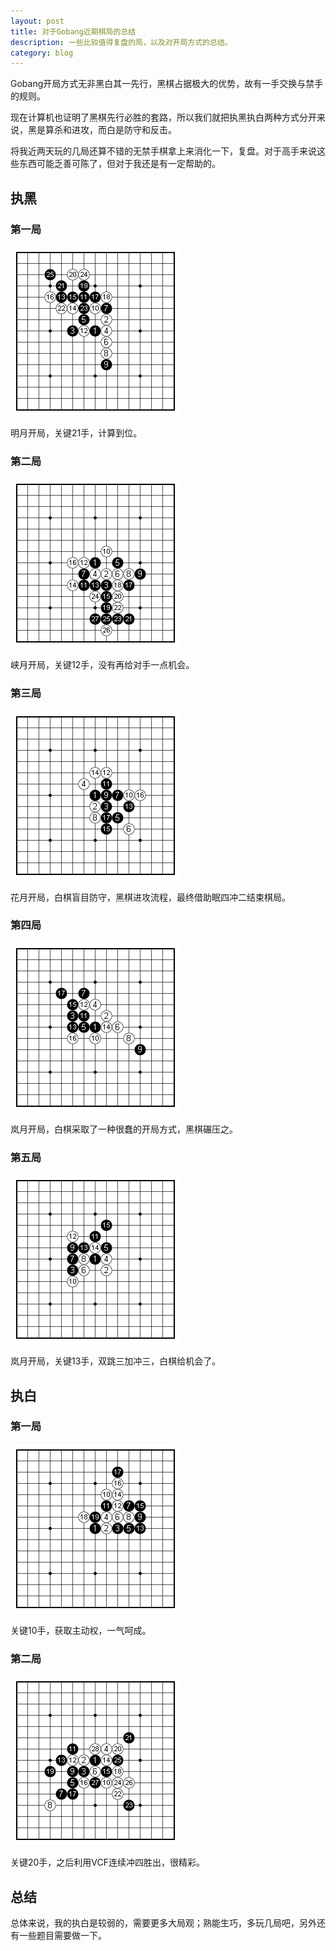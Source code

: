 ```yaml
---
layout: post
title: 对于Gobang近期棋局的总结
description: 一些比较值得复盘的局，以及对开局方式的总结。
category: blog
---
```


Gobang开局方式无非黑白其一先行，黑棋占据极大的优势，故有一手交换与禁手的规则。

现在计算机也证明了黑棋先行必胜的套路，所以我们就把执黑执白两种方式分开来说，黑是算杀和进攻，而白是防守和反击。

将我近两天玩的几局还算不错的无禁手棋拿上来消化一下，复盘。对于高手来说这些东西可能乏善可陈了，但对于我还是有一定帮助的。


执黑
--
### 第一局

![黑0](/images/gobang/newbee/0.png)

明月开局，关键21手，计算到位。

### 第二局

![黑3](/images/gobang/newbee/3.png)

峡月开局，关键12手，没有再给对手一点机会。

### 第三局

![黑5](/images/gobang/newbee/5.png)

花月开局，白棋盲目防守，黑棋进攻流程，最终借助眠四冲二结束棋局。

### 第四局

![黑6](/images/gobang/newbee/6.png)

岚月开局，白棋采取了一种很蠢的开局方式，黑棋碾压之。

### 第五局

![黑7](/images/gobang/newbee/7.png)

岚月开局，关键13手，双跳三加冲三，白棋给机会了。

执白
--
### 第一局

![白1](/images/gobang/newbee/1.png)

关键10手，获取主动权，一气呵成。

### 第二局

![白2](/images/gobang/newbee/2.png)

关键20手，之后利用VCF连续冲四胜出，很精彩。

总结
--

总体来说，我的执白是较弱的，需要更多大局观；熟能生巧，多玩几局吧，另外还有一些题目需要做一下。






